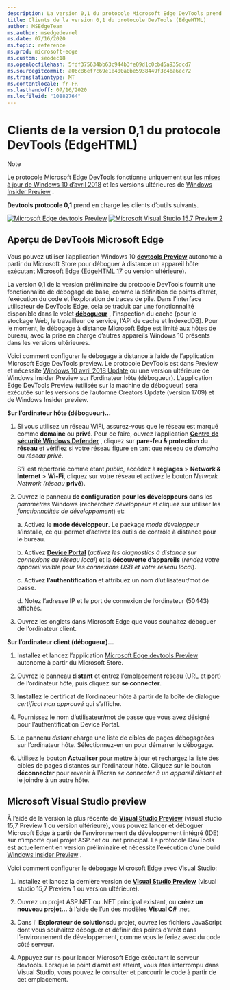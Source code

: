 ```yaml
---
description: La version 0,1 du protocole Microsoft Edge DevTools prend en charge les clients d’outils suivants.
title: Clients de la version 0,1 du protocole DevTools (EdgeHTML)
author: MSEdgeTeam
ms.author: msedgedevrel
ms.date: 07/16/2020
ms.topic: reference
ms.prod: microsoft-edge
ms.custom: seodec18
ms.openlocfilehash: 5fdf375634bb63c944b3fe09d1c0cbd5a935dcd7
ms.sourcegitcommit: a06c86ef7c69e1e400a0be5938449f3c4ba6ec72
ms.translationtype: MT
ms.contentlocale: fr-FR
ms.lasthandoff: 07/16/2020
ms.locfileid: "10882764"
---
```

# Clients de la version 0,1 du protocole DevTools (EdgeHTML)  

> [!NOTE]
> Le protocole Microsoft Edge DevTools fonctionne uniquement sur les [mises à jour de Windows 10 d’avril 2018](https://blogs.windows.com/windowsexperience/2018/04/30/how-to-get-the-windows-10-april-2018-update/#5VXkQMU41CJzZPER.97) et les versions ultérieures de [Windows Insider Preview](https://insider.windows.com/en-us/getting-started/) .

**Devtools protocole 0,1** prend en charge les clients d’outils suivants.

[ ![ Microsoft Edge devtools Preview](../media/microsoft-edge-devtools.png)](#microsoft-edge-devtools-preview) [ ![ Microsoft Visual Studio 15,7 Preview 2](../media/visual-studio-2017.png)](#microsoft-visual-studio-preview)

## Aperçu de DevTools Microsoft Edge

Vous pouvez utiliser l’application Windows 10 [**devtools Preview**](https://www.microsoft.com/store/p/microsoft-edge-devtools-preview/9mzbfrmz0mnj?activetab=pivot%3aoverviewtab) autonome à partir du Microsoft Store pour déboguer à distance un appareil hôte exécutant Microsoft Edge ([EdgeHTML 17](../../dev-guide.md) ou version ultérieure).

La version 0,1 de la version préliminaire du protocole DevTools fournit une fonctionnalité de débogage de base, comme la définition de points d’arrêt, l’exécution du code et l’exploration de traces de pile. Dans l’interface utilisateur de DevTools Edge, cela se traduit par une fonctionnalité disponible dans le volet [**débogueur**](../../devtools-guide/debugger.md) , l’inspection du cache (pour le stockage Web, le travailleur de service, l’API de cache et IndexedDB). Pour le moment, le débogage à distance Microsoft Edge est limité aux hôtes de bureau, avec la prise en charge d’autres appareils Windows 10 présents dans les versions ultérieures.

Voici comment configurer le débogage à distance à l’aide de l’application Microsoft Edge DevTools preview. Le protocole DevTools est dans Preview et nécessite [Windows 10 avril 2018 Update](https://blogs.windows.com/windowsexperience/2018/04/30/how-to-get-the-windows-10-april-2018-update/#5VXkQMU41CJzZPER.97) ou une version ultérieure de Windows Insider Preview sur l’ordinateur hôte (débogueur). L’application Edge DevTools Preview (utilisée sur la machine de débogueur) sera exécutée sur les versions de l’automne Creators Update (version 1709) et de Windows Insider preview.

**Sur l’ordinateur hôte (débogueur)...**

1. Si vous utilisez un réseau WiFi, assurez-vous que le réseau est marqué comme **domaine** ou **privé**. Pour ce faire, ouvrez l’application [**Centre de sécurité Windows Defender**](/windows/security/threat-protection/windows-defender-security-center/windows-defender-security-center) , cliquez sur **pare-feu & protection du réseau** et vérifiez si votre réseau figure en tant que réseau de *domaine* ou *réseau privé*. 

    S’il est répertorié comme étant *public*, accédez à **réglages**  >  **Network & Internet**  >  **Wi-Fi**, cliquez sur votre réseau et activez le bouton *Network Network (réseau* **privé**).

2. Ouvrez le panneau **de configuration pour les développeurs** dans les *paramètres* Windows (recherchez *développeur* et cliquez sur utiliser les *fonctionnalités de développement*) et: 

    a. Activez le **mode développeur**. Le package *mode développeur* s’installe, ce qui permet d’activer les outils de contrôle à distance pour le bureau.

    b. Activez [**Device Portal**](/windows/uwp/debug-test-perf/device-portal) (*activez les diagnostics à distance sur connexions au réseau local*) et la **découverte d’appareils** (*rendez votre appareil visible pour les connexions USB et votre réseau local*).

    c. Activez **l’authentification** et attribuez un nom d’utilisateur/mot de passe.

    d. Notez l’adresse IP et le port de connexion de l’ordinateur (50443) affichés.

3. Ouvrez les onglets dans Microsoft Edge que vous souhaitez déboguer de l’ordinateur client.

**Sur l’ordinateur client (débogueur)...**

1.  Installez et lancez l’application [Microsoft Edge devtools Preview](https://www.microsoft.com/store/p/microsoft-edge-devtools-preview/9mzbfrmz0mnj?activetab=pivot%3aoverviewtab) autonome à partir du Microsoft Store.

2. Ouvrez le panneau **distant** et entrez l’emplacement réseau (URL et port) de l’ordinateur hôte, puis cliquez sur **se connecter**.

3. **Installez** le certificat de l’ordinateur hôte à partir de la boîte de dialogue *certificat non approuvé* qui s’affiche.

4. Fournissez le nom d’utilisateur/mot de passe que vous avez désigné pour l’authentification Device Portal.

5. Le panneau *distant* charge une liste de cibles de pages débogageées sur l’ordinateur hôte. Sélectionnez-en un pour démarrer le débogage.

6. Utilisez le bouton **Actualiser** pour mettre à jour et rechargez la liste des cibles de pages distantes sur l’ordinateur hôte. Cliquez sur le bouton **déconnecter** pour revenir à l’écran *se connecter à un appareil distant* et le joindre à un autre hôte.

## Microsoft Visual Studio preview

À l’aide de la version la plus récente de [**Visual Studio Preview**](https://www.visualstudio.com/vs/preview/) (visual studio 15,7 Preview 1 ou version ultérieure), vous pouvez lancer et déboguer Microsoft Edge à partir de l’environnement de développement intégré (IDE) sur n’importe quel projet ASP.net ou .net principal. Le protocole DevTools est actuellement en version préliminaire et nécessite l’exécution d’une build [Windows Insider Preview](https://insider.windows.com/en-us/getting-started/) .

Voici comment configurer le débogage Microsoft Edge avec Visual Studio:

1.  Installez et lancez la dernière version de [**Visual Studio Preview**](https://www.visualstudio.com/vs/preview/) (visual studio 15,7 Preview 1 ou version ultérieure).

2. Ouvrez un projet ASP.NET ou .NET principal existant, ou **créez un nouveau projet...** à l’aide de l’un des modèles **Visual C#** .net.

3. Dans l' **Explorateur de solutions**du projet, ouvrez les fichiers JavaScript dont vous souhaitez déboguer et définir des points d’arrêt dans l’environnement de développement, comme vous le feriez avec du code côté serveur.

4. Appuyez sur `F5` pour lancer Microsoft Edge exécutant le serveur devtools. Lorsque le point d’arrêt est atteint, vous êtes interrompu dans Visual Studio, vous pouvez le consulter et parcourir le code à partir de cet emplacement.
